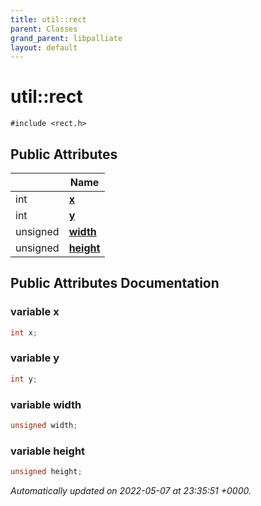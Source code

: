 ```yaml
---
title: util::rect
parent: Classes
grand_parent: libpalliate
layout: default
---
```


# util::rect






`#include <rect.h>`

## Public Attributes

|                | Name           |
| -------------- | -------------- |
| int | **[x](/libpalliate/generated/Classes/structutil_1_1rect#variable-x)**  |
| int | **[y](/libpalliate/generated/Classes/structutil_1_1rect#variable-y)**  |
| unsigned | **[width](/libpalliate/generated/Classes/structutil_1_1rect#variable-width)**  |
| unsigned | **[height](/libpalliate/generated/Classes/structutil_1_1rect#variable-height)**  |

## Public Attributes Documentation

### variable x

```cpp
int x;
```


### variable y

```cpp
int y;
```


### variable width

```cpp
unsigned width;
```


### variable height

```cpp
unsigned height;
```



_Automatically updated on 2022-05-07 at 23:35:51 +0000._
